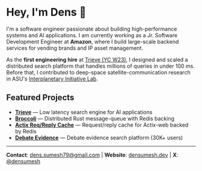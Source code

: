 # Hey, I'm Dens 👋

I'm a software engineer passionate about building high-performance systems and AI applications. I am currently working as a Jr. Software Development Engineer at **Amazon**, where I build large-scale backend services for vending brands and IP asset management.

As the **first engineering hire** at [Trieve (YC W23)](https://www.trieve.ai), I designed and scaled a distributed search platform that handles millions of queries in under 100 ms. Before that, I contributed to deep-space satellite-communication research in ASU's [Interplanetary Initiative Lab](https://interplanetary.asu.edu/).

## Featured Projects

- **[Trieve](https://github.com/devflowinc/trieve)** — Low latency search engine for AI applications
- **[Broccoli](https://github.com/densumesh/broccoli)** — Distributed Rust message-queue with Redis backing
- **[Actix Req/Reply Cache](https://github.com/densumesh/actix-request-reply-cache)** — Request/reply cache for Actix-web backed by Redis
- **[Debate Evidence](https://github.com/densumesh/debatev-frontend)** — Debate evidence search platform (30K+ users)

---

**Contact**: [dens.sumesh79@gmail.com](mailto:dens.sumesh79@gmail.com) | **Website**: [densumesh.dev](https://densumesh.dev) | **X**: [@densumesh](https://x.com/densumesh)